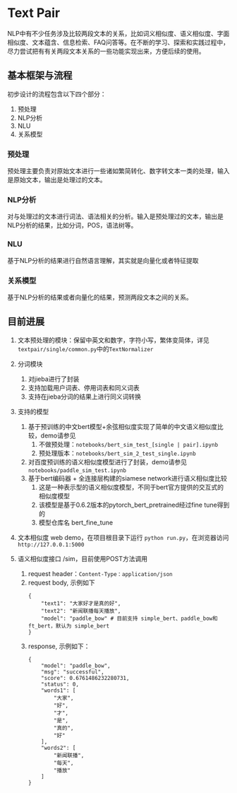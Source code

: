 # Text Pair

NLP中有不少任务涉及比较两段文本的关系，比如词义相似度、语义相似度、字面相似度、文本蕴含、信息检索、FAQ问答等。在不断的学习、探索和实践过程中，尽力尝试把有有关两段文本关系的一些功能实现出来，方便后续的使用。

## 基本框架与流程
初步设计的流程包含以下四个部分：

1. 预处理
2. NLP分析
3. NLU
4. 关系模型

### 预处理

预处理主要负责对原始文本进行一些诸如繁简转化、数字转文本一类的处理，输入是原始文本，输出是处理过的文本。

### NLP分析
对与处理过的文本进行词法、语法相关的分析。输入是预处理过的文本，输出是NLP分析的结果，比如分词，POS，语法树等。

### NLU
基于NLP分析的结果进行自然语言理解，其实就是向量化或者特征提取

### 关系模型
基于NLP分析的结果或者向量化的结果，预测两段文本之间的关系。

## 目前进展
1. 文本预处理的模块：保留中英文和数字，字符小写，繁体变简体，详见 `textpair/single/common.py`中的`TextNormalizer`
2. 分词模块
    1. 对jieba进行了封装
    2. 支持加载用户词表、停用词表和同义词表
    3. 支持在jieba分词的结果上进行同义词转换
3. 支持的模型
    1. 基于预训练的中文bert模型+余弦相似度实现了简单的中文语义相似度比较，demo请参见 
        1. 不做预处理：`notebooks/bert_sim_test_[single | pair].ipynb`
        2. 预处理版本：`notebooks/bert_sim_2_test_single.ipynb`
    2. 对百度预训练的语义相似度模型进行了封装，demo请参见 `notebooks/paddle_sim_test.ipynb`
    3. 基于bert编码器 + 全连接层构建的siamese network进行语义相似度比较
        1. 这是一种表示型的语义相似度模型，不同于bert官方提供的交互式的相似度模型
        2. 该模型是基于0.6.2版本的pytorch_bert_pretrained经过fine tune得到的
        3. 模型仓库名 bert_fine_tune

4. 文本相似度 web demo，在项目根目录下运行 ```python run.py```，在浏览器访问 `http://127.0.0.1:5000`
5. 语义相似度接口 /sim，目前使用POST方法调用
    1. request header：`Content-Type：application/json`
    2. request body, 示例如下
        ```
        {
            "text1": "大家好才是真的好",
            "text2": "新闻联播每天播放",
            "model": "paddle_bow" # 目前支持 simple_bert、paddle_bow和ft_bert，默认为 simple_bert
        }
        ```
    3. response, 示例如下：
        ```
        {
            "model": "paddle_bow",
            "msg": "successful",
            "score": 0.6761486232280731,
            "status": 0,
            "words1": [
                "大家",
                "好",
                "才",
                "是",
                "真的",
                "好"
            ],
            "words2": [
                "新闻联播",
                "每天",
                "播放"
            ]
        }
        ```